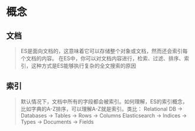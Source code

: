 # 概念

## 文档
> ES是面向文档的，这意味着它可以存储整个对象或文档，然而还会索引每个文档的内容。
在ES中，你可以对文档内容进行，检索、过滤、排序、索引，这种方式是ES能够执行复杂的全文搜索的原因

## 索引
> 默认情况下，文档中所有的字段都会被索引。如何理解，ES的索引概念，比如字典的A-Z排序，可以理解A-Z就是索引。类比：
> Relational DB -> Databases -> Tables -> Rows -> Columns
> Elasticsearch -> Indices   -> Types  -> Documents -> Fields


